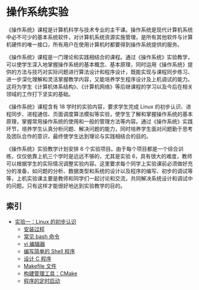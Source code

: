 # 操作系统实验

《操作系统》课程是计算机科学与技术专业的主干课。操作系统是现代计算机系统中必不可少的基本系统软件，对计算机系统资源实施管理，是所有其他软件与计算机硬件的唯一接口，所有用户在使用计算机时都要得到操作系统提供的服务。

《操作系统》课程是一门理论和实践相结合的课程。通过《操作系统》实验教学，可以使学生深入地掌握操作系统的基本概念、基本原理，同时运用《操作系统》提供的方法与技巧对实际问题进行算法设计和程序设计，既能实现与课程同步练习、进一步深化理解和灵活掌握教学内容，又能培养学生程序设计及上机调试的能力。这将为学生《计算机体系结构》、《计算机网络》等后继课程的学习以及今后在相关领域的工作打下坚实的基础。

《操作系统》课程含有 18 学时的实验内容，要求学生完成 Linux 的初步认识、进程同步、进程通信、页面调度算法模拟等实验，使学生了解和掌握操作系统的基本原理，掌握常用操作系统的使用和一般的管理方法等内容。通过《操作系统》实践环节，培养学生认真分析问题、解决问题的能力，同时培养学生面对问题勤于思考及团队合作的意识，最终使学生达到理论与实践相结合的目的。

《操作系统》实验教学计划安排 6 个实验项目。由于每个项目都是一个综合训练，仅仅依靠上机三个学时是远远不够的，尤其是实验 6，具有很大的难度，教师可以根据学生的实际情况调整实验内容。这里要求每个同学上实验课前必须做好充分的准备，如问题的分析、数据类型和系统的设计以及程序的编写、初步的调试等等，上机实验课主要是教师和同学们一起讨论和交流，共同解决系统设计和调试中的问题。只有这样才能很好地达到实验教学的目的。

## 索引

- [实验一：Linux 的初步认识](./01/)
    - [安装过程](./01/#1-安装过程)
    - [常见 bash 命令](./01/#2-常见-bash-命令)
    - [vi 编辑器](./01/#3-vi-编辑器)
    - [编写简单的 Shell 程序](./01/#2-编写简单的-shell-程序)
    - [设计 C 程序](./01/#3-设计-c-程序)
    - [Makefile 文件](./01/#4-makefile-文件)
    - [构建管理工具：CMake](./01/#5-构建管理工具cmake)
    - [程序的定时启动](./01/#6-程序的定时启动)


